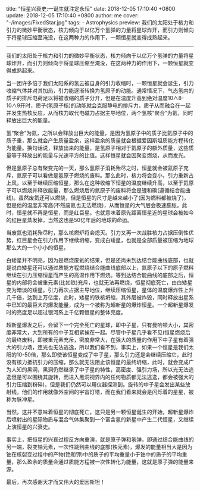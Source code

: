 title: "恒星兴衰史:一诞生就注定永恒"
date: 2018-12-05 17:10:40 +0800
update: 2018-12-05 17:10:40 +0800
author: me
cover: "-/images/FixedStar.jpg"
tags:
    - Astrophysics
preview: 我们的太阳处于核力和引力的微妙平衡状态，核力倾向于以亿万个氢弹的力量将星球炸开，而引力则倾向于将星球压缩至淹没，在这两种力的作用下，一颗恒星就变得成熟起来。

---

我们的太阳处于核力和引力的微妙平衡状态，核力倾向于以亿万个氢弹的力量将星球炸开，而引力则倾向于将星球压缩至淹没，在这两种力的作用下，一颗恒星就变得成熟起来。

当一团许多倍于我们太阳系的氢云被自身的引力收缩时，一颗恒星就会诞生，引力收缩气体并对其加热，引力能逐渐转换为氢原子的动能。通常情况下，气态氢内的质子的排斥电荷足以将被收缩的质子分开，但是在温度升高到绝对温度10∧8-10∧9开时，质子(氢原子核)的动能就会克服静电的排斥力，质子从而融合在一起并发生热核反应，从而核力取代电磁力占据主导地位，两个氢核“聚合”为氦，同时释放出巨大的能量。

氢“聚合”为氦，之所以会释放出巨大的能量，是因为氢原子中的质子比氦原子中的质子重，那么就会产生质量盈余，这样盈余的质量就会根据爱因斯坦质能方程转化为能量。换句话说，释放出来的能量，是氢原子相对于氦原子的额外质量，这些质量等于释放出的能量与光速平方的比值。这样恒星就会因聚变燃烧，从而发光。

但是氢原子总有聚变完的一天，那么氢原子消耗殆尽之时，恒星就会被氦原子充斥，氦原子可以看做是氢原子燃烧的废料。那么此时，核力将会变小，引力重新占上风，以至于继续压缩恒星，那么在这种收缩下恒星的温度继续升高，以至于氦原子可以燃烧并释放能量，那么燃烧后的氦原子的废料将会是锂和碳(遵循结合能曲线)。虽然废氦还可以燃烧，但是恒星的尺寸是越来越小了(因为燃料都被烧了)，但是他的温度非常高(不然废氦也无法燃烧)，从而恒星的大气层会极速膨胀。此时，恒星就不再是恒星，而是红巨星。也就意味着原先距离恒星近的星球会被如今的红巨星蒸发掉，当然这也是50亿年后的地球的命运。

当废氦也消耗殆尽时，那么核燃炉将会熄灭。引力又再一次战胜核力占据压倒性优势，红巨星会在引力作用下继续坍缩，变成白矮星，也就是全部质量被压缩为地球那么大的一个小小的恒星。

白矮星并不明亮，因为是燃烧废氦的结果，但是还尚未到达结合能曲线底部，也就是说白矮星还可以通过质能方程燃烧结合能曲线底部以上，氦原子以下的原子燃料继续在引力压缩恒星而产生的高温作用下燃烧。等到达结合能曲线的底部之后，恒星的内部将会被重元素(比如铁)充斥，也就无法再燃烧，恒星彻底死亡，由白矮星变为暗淡的矮星。引力再次占据主导地位，继续压缩恒星，星体的温度爆炸性上升几千倍，达到上万亿度，此时，矮星的铁核坍缩，其外层被炸毁，同时释放出星系中已知的最巨大的爆发能量，成为一个被称为超新星的爆炸恒星。一个超新星爆发时的亮度足以超过银河系上千亿颗恒星的整体亮度。

超新星爆发之后，会留下一个完全死亡的星球，即中子星，只有曼哈顿大小，其密度非常大，大到所有的中子互相紧挨在一起。尽管中子星几乎看不见(恒星燃烧后的最终废料，即被重元素充斥，密度非常大，在强大的质量的作用下中子星有着强大的引力场，连光也无法逃逸，所以我们看不到，事实上，如果一个恒星是我们太阳的10-50倍，那么即使该恒星变成了中子星，那么引力还是会继续压缩它，此时没有核力抵抗引力的压缩，那么就无法阻止该恒星的最终坍缩，此时，就会变成广为人知的黑洞，黑洞仍然继承了中子星的特性，高密度、强引力场，所以光无法逃逸但是可以围绕其旋转，而进入黑洞视界内的任何物质都无法逃逸，都会被强大的引力压缩到粉碎)，但是我们仍然可以用仪器探测到。旋转的中子星会发出某些放射线，他们的作用就像外空间的宇宙灯塔，而在我们看来就会是闪烁着的星星，被称为脉冲星。

当然，这并不意味着恒星的彻底死亡，这只是另一颗恒星诞生的开始，超新星爆炸后喷射出的星际物质与混合气体集聚到一个富含氢的新星中产生二代恒星，又继续上演恒星的兴衰史。

事实上，把恒星的兴衰过程反方向重演，就是原子弹和氢弹，即通过结合能曲线的另一端，裂变铀元素，一次性跳到曲线的底部(铁元素)，爆发的能量相当大是因为铀在核裂变过程中的产物(铯和钾)中的质子的平均重量小于铀中的质子的平均重量，那么盈余的质量会通过质能方程被一次性转化为能量，这就是原子弹的能量来源。

最后，再次感谢天才而又伟大的爱因斯坦！